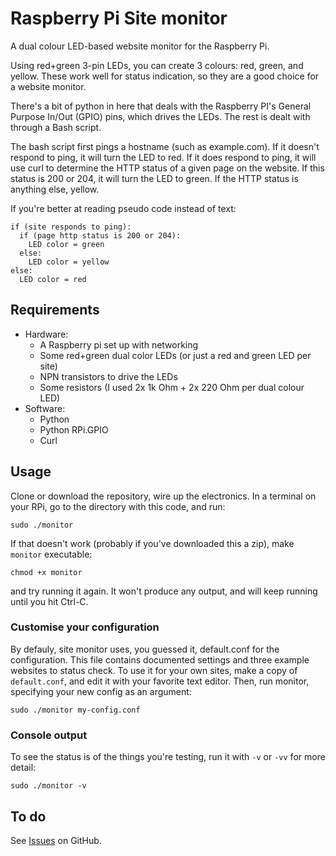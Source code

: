 # Raspberry Pi Site monitor

A dual colour LED-based website monitor for the Raspberry Pi. 

Using red+green 3-pin LEDs, you can create 3 colours: red, green, and yellow. These work well for status indication, so they are a good choice for a website monitor.

There's a bit of python in here that deals with the Raspberry PI's General Purpose In/Out (GPIO) pins, which drives the LEDs. The rest is dealt with through a Bash script.

The bash script first pings a hostname (such as example.com). If it doesn't respond to ping, it will turn the LED to red. If it does respond to ping, it will use curl to determine the HTTP status of a given page on the website. If this status is 200 or 204, it will turn the LED to green. If the HTTP status is anything else, yellow.

If you're better at reading pseudo code instead of text:

```
if (site responds to ping):
  if (page http status is 200 or 204):
    LED color = green
  else:
    LED color = yellow
else:
  LED color = red
```

## Requirements

- Hardware:
  - A Raspberry pi set up with networking
  - Some red+green dual color LEDs (or just a red and green LED per site)
  - NPN transistors to drive the LEDs
  - Some resistors (I used 2x 1k Ohm + 2x 220 Ohm per dual colour LED)
- Software:
  - Python
  - Python RPi.GPIO
  - Curl

## Usage

Clone or download the repository, wire up the electronics. In a terminal on your RPi, go to the directory with this code, and run:

```
sudo ./monitor
```

If that doesn't work (probably if you've downloaded this a zip), make `monitor` executable:

```
chmod +x monitor
```

and try running it again. It won't produce any output, and will keep running until you hit Ctrl-C.

### Customise your configuration

By defauly, site monitor uses, you guessed it, default.conf for the configuration. This file contains documented settings and three example websites to status check. To use it for your own sites, make a copy of `default.conf`, and edit it with your favorite text editor. Then, run monitor, specifying your new config as an argument:

```
sudo ./monitor my-config.conf
```

### Console output
To see the status is of the things you're testing, run it with `-v` or `-vv` for more detail:

```
sudo ./monitor -v
```

## To do

See [Issues](https://github.com/michd/rpi-site-monitor/issues) on GitHub.
